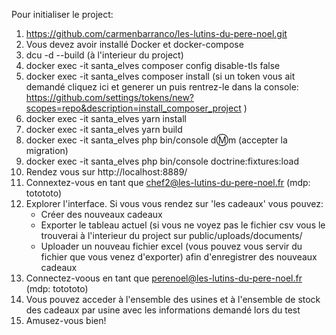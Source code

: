 Pour initialiser le project:
1. https://github.com/carmenbarranco/les-lutins-du-pere-noel.git
2. Vous devez avoir installé Docker et docker-compose
4. dcu -d --build (à l'interieur du project)
5. docker exec -it santa_elves composer config disable-tls false
6. docker exec -it santa_elves composer install (si un token vous ait demandé cliquez ici et generer un puis rentrez-le dans la console: https://github.com/settings/tokens/new?scopes=repo&description=install_composer_project )
7. docker exec -it santa_elves yarn install
8. docker exec -it santa_elves yarn build
9. docker exec -it santa_elves php bin/console d:m:m (accepter la migration)
10. docker exec -it santa_elves php bin/console doctrine:fixtures:load
11. Rendez vous sur http://localhost:8889/
12. Connextez-vous en tant que chef2@les-lutins-du-pere-noel.fr (mdp: totototo)
13. Explorer l'interface. Si vous vous rendez sur 'les cadeaux' vous pouvez:
    - Créer des nouveaux cadeaux
    - Exporter le tableau actuel (si vous ne voyez pas le fichier csv vous le trouverai à l'interieur du project sur public/uploads/documents/
    - Uploader un nouveau fichier excel (vous pouvez vous servir du fichier que vous venez d'exporter) afin d'enregistrer des nouveaux cadeaux
14. Connectez-voous en tant que perenoel@les-lutins-du-pere-noel.fr (mdp: totototo)
15. Vous pouvez acceder à l'ensemble des usines et à l'ensemble de stock des cadeaux par usine avec les informations demandé lors du test
16. Amusez-vous bien!
